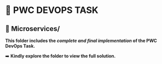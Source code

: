 # 🌟 PWC DEVOPS TASK

## 📂 **Microservices/**
**This folder includes the *complete and final implementation* of the PWC DevOps Task.**

➡️ **Kindly explore the folder to view the full solution.**
